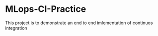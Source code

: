 # MLops-CI-Practice
This project is to demonstrate an end to end imlementation of continuos integration
